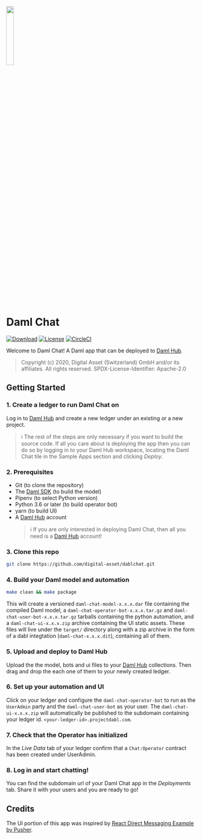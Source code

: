 <img src="./src/icons/chatface.svg" width="20%" height="auto">

# Daml Chat

[![Download](https://img.shields.io/github/release/digital-asset/dablchat.svg)](https://github.com/digital-asset/dablchat/releases/latest)
[![License](https://img.shields.io/badge/License-Apache%202.0-blue.svg)](./LICENSE)
[![CircleCI](https://circleci.com/gh/digital-asset/dablchat.svg?style=svg)](https://circleci.com/gh/digital-asset/dablchat)

Welcome to Daml Chat! A Daml app that can be deployed to [Daml Hub](https://hub.daml.com/).

> Copyright (c) 2020, Digital Asset (Switzerland) GmbH and/or its affiliates. All rights reserved. SPDX-License-Identifier: Apache-2.0

## Getting Started

### 1. Create a ledger to run Daml Chat on

Log in to [Daml Hub](https://hub.daml.com/) and create a new ledger under an existing or a new project.

> ℹ️ The rest of the steps are only necessary if you want to build the source code. If all you care about is deploying the app then you can do so by logging in to your Daml Hub workspace, locating the Daml Chat tile in the Sample Apps section and clicking _Deploy_.

### 2. Prerequisites

- Git (to clone the repository)
- The [Daml SDK](https://docs.daml.com/getting-started/installation.html) (to build the model)
- Pipenv (to select Python version)
- Python 3.6 or later (to build operator bot)
- yarn (to build UI)
- A [Daml Hub](https://hub.daml.com/) account
  > ℹ️ If you are only interested in deploying Daml Chat, then all you need is a [Daml Hub](https://hub.daml.com/) account!

### 3. Clone this repo

```bash
git clone https://github.com/digital-asset/dablchat.git
```

### 4. Build your Daml model and automation

```bash
make clean && make package
```

This will create a versioned `daml-chat-model-x.x.x.dar` file containing the compiled Daml model, a `daml-chat-operator-bot-x.x.x.tar.gz` and `daml-chat-user-bot-x.x.x.tar.gz` tarballs containing the python automation, and a `daml-chat-ui-x.x.x.zip` archive containing the UI static assets. These files will live under the `target/` directory along with a zip archive in the form of a dabl integtation (`daml-chat-x.x.x.dit`), containing all of them.

### 5. Upload and deploy to Daml Hub

Upload the the model, bots and ui files to your [Daml Hub](https://hub.daml.com/) collections.
Then drag and drop the each one of them to your newly created ledger.

### 6. Set up your automation and UI

Click on your ledger and configure the `daml-chat-operator-bot` to run as the `UserAdmin` party and the `daml-chat-user-bot` as your user. The `daml-chat-ui-x.x.x.zip` will automatically be published to the subdomain containing your ledger id. `<your-ledger-id>.projectdabl.com`.

### 7. Check that the Operator has initialized

In the _Live Data_ tab of your ledger confirm that a `Chat:Operator` contract has been created under UserAdmin.

### 8. Log in and start chatting!

You can find the subdomain url of your Daml Chat app in the _Deployments_ tab. Share it with your users and you are ready to go!

## Credits

The UI portion of this app was inspired by [React Direct Messaging Example by Pusher](https://pusher.com/tutorials/react-direct-messaging).
